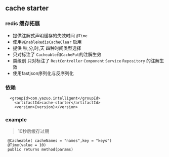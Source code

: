 ## cache starter

### redis 缓存拓展

- 提供注解式声明缓存的失效时间 `@Time`
- 使用`@EnableRedisCacheClear` 启用
- 提供 秒,分,时,天 四种时间类型选择
- 只对标注了 `Cacheable`和`CachePut`的注解生效
- 类级别 只对标注了 `RestController` `Component` `Service` `Repository` 的注解生效
- 使用fastjson序列化与反序列化
### 依赖

      <groupId>com.yazuo.intelligent</groupId>
        <artifactId>cache-starter</artifactId>
        <version>{version}</version>

### example 
> 10秒后缓存过期
```
 @Cacheable( cacheNames = "names",key = "keys")
 @Time(value = 10)
 public returns method(params) 
```
